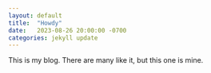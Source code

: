 ```yaml
---
layout: default
title:  "Howdy"
date:   2023-08-26 20:00:00 -0700
categories: jekyll update
---
```

This is my blog. There are many like it, but this one is mine.